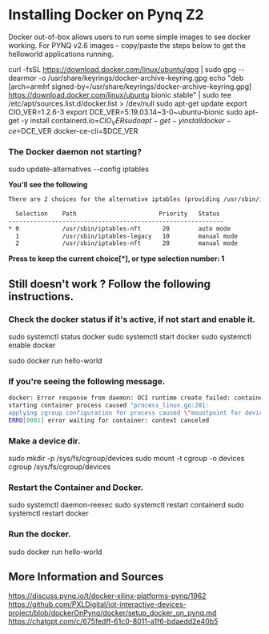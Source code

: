 
# Installing Docker on Pynq Z2
Docker out-of-box allows users to run some simple images to see docker working. 
For PYNQ v2.6 images – copy/paste the steps below to get the helloworld applications running.

curl -fsSL https://download.docker.com/linux/ubuntu/gpg | sudo gpg --dearmor -o /usr/share/keyrings/docker-archive-keyring.gpg
echo "deb [arch=armhf signed-by=/usr/share/keyrings/docker-archive-keyring.gpg] https://download.docker.com/linux/ubuntu bionic stable" | sudo tee /etc/apt/sources.list.d/docker.list > /dev/null
sudo apt-get update
export CIO_VER=1.2.6-3
export DCE_VER=5:19.03.14~3-0~ubuntu-bionic
sudo apt-get -y install containerd.io=$CIO_VER
sudo apt-get -y install docker-ce=$DCE_VER docker-ce-cli=$DCE_VER

### The Docker daemon not starting?

sudo update-alternatives --config iptables

**You'll see the following**

```bash
There are 2 choices for the alternative iptables (providing /usr/sbin/iptables).

  Selection    Path                       Priority   Status
------------------------------------------------------------
* 0            /usr/sbin/iptables-nft      20        auto mode
  1            /usr/sbin/iptables-legacy   10        manual mode
  2            /usr/sbin/iptables-nft      20        manual mode
```
**Press <enter> to keep the current choice[*], or type selection number: 1**

## Still doesn't work ? Follow the following instructions.

### Check the docker status if it's active, if not start and enable it.
sudo systemctl status docker
sudo systemctl start docker
sudo systemctl enable docker

sudo docker run hello-world

### If you're seeing the following message.
```bash
docker: Error response from daemon: OCI runtime create failed: container_linux.go:345: 
starting container process caused "process_linux.go:281: 
applying cgroup configuration for process caused \"mountpoint for devices not found\"": unknown.
ERRO[0001] error waiting for container: context canceled
```

### Make a device dir.
sudo mkdir -p /sys/fs/cgroup/devices
sudo mount -t cgroup -o devices cgroup /sys/fs/cgroup/devices

### Restart the Container and Docker.
sudo systemctl daemon-reexec
sudo systemctl restart containerd
sudo systemctl restart docker

### Run the docker.
sudo docker run hello-world


## More Information and Sources
https://discuss.pynq.io/t/docker-xilinx-platforms-pynq/1962
https://github.com/PXLDigital/iot-interactive-devices-project/blob/dockerOnPynq/docker/setup_docker_on_pynq.md
https://chatgpt.com/c/675fedff-61c0-8011-a1f6-bdaedd2e40b5